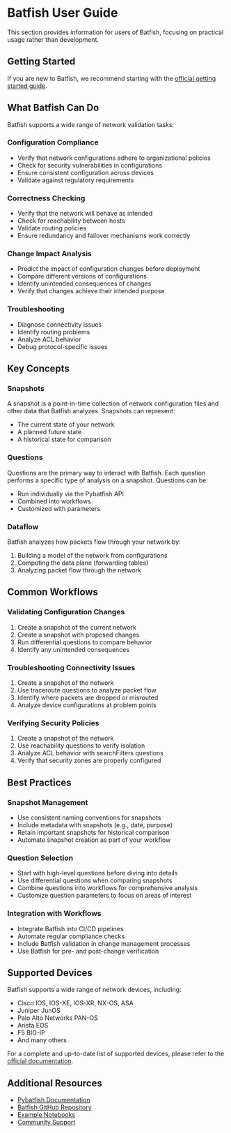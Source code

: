 # Batfish User Guide

This section provides information for users of Batfish, focusing on practical usage rather than development.

## Getting Started

If you are new to Batfish, we recommend starting with the [official getting started guide](https://pybatfish.readthedocs.io/en/latest/getting_started.html).

## What Batfish Can Do

Batfish supports a wide range of network validation tasks:

### Configuration Compliance

- Verify that network configurations adhere to organizational policies
- Check for security vulnerabilities in configurations
- Ensure consistent configuration across devices
- Validate against regulatory requirements

### Correctness Checking

- Verify that the network will behave as intended
- Check for reachability between hosts
- Validate routing policies
- Ensure redundancy and failover mechanisms work correctly

### Change Impact Analysis

- Predict the impact of configuration changes before deployment
- Compare different versions of configurations
- Identify unintended consequences of changes
- Verify that changes achieve their intended purpose

### Troubleshooting

- Diagnose connectivity issues
- Identify routing problems
- Analyze ACL behavior
- Debug protocol-specific issues

## Key Concepts

### Snapshots

A snapshot is a point-in-time collection of network configuration files and other data that Batfish analyzes. Snapshots can represent:

- The current state of your network
- A planned future state
- A historical state for comparison

### Questions

Questions are the primary way to interact with Batfish. Each question performs a specific type of analysis on a snapshot. Questions can be:

- Run individually via the Pybatfish API
- Combined into workflows
- Customized with parameters

### Dataflow

Batfish analyzes how packets flow through your network by:

1. Building a model of the network from configurations
2. Computing the data plane (forwarding tables)
3. Analyzing packet flow through the network

## Common Workflows

### Validating Configuration Changes

1. Create a snapshot of the current network
2. Create a snapshot with proposed changes
3. Run differential questions to compare behavior
4. Identify any unintended consequences

### Troubleshooting Connectivity Issues

1. Create a snapshot of the network
2. Use traceroute questions to analyze packet flow
3. Identify where packets are dropped or misrouted
4. Analyze device configurations at problem points

### Verifying Security Policies

1. Create a snapshot of the network
2. Use reachability questions to verify isolation
3. Analyze ACL behavior with searchFilters questions
4. Verify that security zones are properly configured

## Best Practices

### Snapshot Management

- Use consistent naming conventions for snapshots
- Include metadata with snapshots (e.g., date, purpose)
- Retain important snapshots for historical comparison
- Automate snapshot creation as part of your workflow

### Question Selection

- Start with high-level questions before diving into details
- Use differential questions when comparing snapshots
- Combine questions into workflows for comprehensive analysis
- Customize question parameters to focus on areas of interest

### Integration with Workflows

- Integrate Batfish into CI/CD pipelines
- Automate regular compliance checks
- Include Batfish validation in change management processes
- Use Batfish for pre- and post-change verification

## Supported Devices

Batfish supports a wide range of network devices, including:

- Cisco IOS, IOS-XE, IOS-XR, NX-OS, ASA
- Juniper JunOS
- Palo Alto Networks PAN-OS
- Arista EOS
- F5 BIG-IP
- And many others

For a complete and up-to-date list of supported devices, please refer to the [official documentation](https://pybatfish.readthedocs.io).

## Additional Resources

- [Pybatfish Documentation](https://pybatfish.readthedocs.io)
- [Batfish GitHub Repository](https://github.com/batfish/batfish)
- [Example Notebooks](https://github.com/batfish/pybatfish/tree/master/jupyter_notebooks)
- [Community Support](https://join.slack.com/t/batfish-org/shared_invite/enQtMzA0Nzg2OTAzNzQ1LTcyYzY3M2Q0NWUyYTRhYjdlM2IzYzRhZGU1NWFlNGU2MzlhNDY3OTJmMDIyMjQzYmRlNjhkMTRjNWIwNTUwNTQ)
